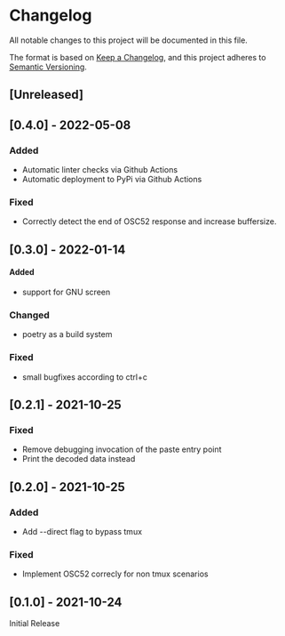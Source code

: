 # Changelog

All notable changes to this project will be documented in this file.

The format is based on [Keep a Changelog](https://keepachangelog.com/en/1.0.0/),
and this project adheres to [Semantic Versioning](https://semver.org/spec/v2.0.0.html).

## [Unreleased]

## [0.4.0] - 2022-05-08
### Added

- Automatic linter checks via Github Actions
- Automatic deployment to PyPi via Github Actions

### Fixed

- Correctly detect the end of OSC52 response and increase buffersize.

## [0.3.0] - 2022-01-14
#### Added

- support for GNU screen

### Changed

- poetry as a build system

### Fixed

- small bugfixes according to ctrl+c

## [0.2.1] - 2021-10-25
### Fixed

- Remove debugging invocation of the paste entry point
- Print the decoded data instead

## [0.2.0] - 2021-10-25
### Added

- Add --direct flag to bypass tmux

### Fixed

- Implement OSC52 correcly for non tmux scenarios

## [0.1.0] - 2021-10-24

Initial Release
